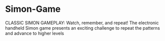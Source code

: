 # Simon-Game
CLASSIC SIMON GAMEPLAY: Watch, remember, and repeat! The electronic handheld Simon game presents an exciting challenge to repeat the patterns and advance to higher levels 
